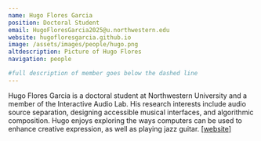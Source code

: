 ```yaml
---
name: Hugo Flores Garcia
position: Doctoral Student
email: HugoFloresGarcia2025@u.northwestern.edu
website: hugofloresgarcia.github.io
image: /assets/images/people/hugo.png
altdescription: Picture of Hugo Flores
navigation: people

#full description of member goes below the dashed line
---
```

Hugo Flores Garcia is a doctoral student at Northwestern University and a member of the Interactive Audio Lab. His research interests include audio source separation, designing accessible musical interfaces, and algorithmic composition. Hugo enjoys exploring the ways computers can be used to enhance creative expression, as well as playing jazz guitar. [[website]](https://hugofloresgarcia.github.io) 


